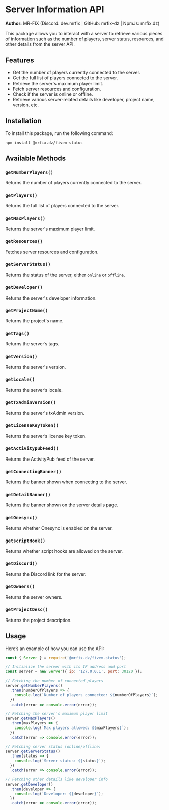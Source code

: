 
# Server Information API

**Author:** MR-FIX (Discord: dev.mrfix | GitHub: mrfix-dz | NpmJs: mrfix.dz)

This package allows you to interact with a server to retrieve various pieces of information such as the number of players, server status, resources, and other details from the server API.

## Features

- Get the number of players currently connected to the server.
- Get the full list of players connected to the server.
- Retrieve the server's maximum player limit.
- Fetch server resources and configuration.
- Check if the server is online or offline.
- Retrieve various server-related details like developer, project name, version, etc.

## Installation

To install this package, run the following command:

```bash
npm install @mrfix.dz/fivem-status
```

## Available Methods

### `getNumberPlayers()`
Returns the number of players currently connected to the server.

### `getPlayers()`
Returns the full list of players connected to the server.

### `getMaxPlayers()`
Returns the server's maximum player limit.

### `getResources()`
Fetches server resources and configuration.

### `getServerStatus()`
Returns the status of the server, either `online` or `offline`.

### `getDeveloper()`
Returns the server's developer information.

### `getProjectName()`
Returns the project's name.

### `getTags()`
Returns the server’s tags.

### `getVersion()`
Returns the server's version.

### `getLocale()`
Returns the server’s locale.

### `getTxAdminVersion()`
Returns the server's txAdmin version.

### `getLicenseKeyToken()`
Returns the server’s license key token.

### `getActivitypubFeed()`
Returns the ActivityPub feed of the server.

### `getConnectingBanner()`
Returns the banner shown when connecting to the server.

### `getDetailBanner()`
Returns the banner shown on the server details page.

### `getOnesync()`
Returns whether Onesync is enabled on the server.

### `getscriptHook()`
Returns whether script hooks are allowed on the server.

### `getDiscord()`
Returns the Discord link for the server.

### `getOwners()`
Returns the server owners.

### `getProjectDesc()`
Returns the project description.

## Usage

Here’s an example of how you can use the API:

```javascript
const { Server } = require('@mrfix.dz/fivem-status');

// Initialize the server with its IP address and port
const server = new Server({ ip: '127.0.0.1', port: 30120 });

// Fetching the number of connected players
server.getNumberPlayers()
  .then(numberOfPlayers => {
    console.log(`Number of players connected: ${numberOfPlayers}`);
  })
  .catch(error => console.error(error));

// Fetching the server's maximum player limit
server.getMaxPlayers()
  .then(maxPlayers => {
    console.log(`Max players allowed: ${maxPlayers}`);
  })
  .catch(error => console.error(error));

// Fetching server status (online/offline)
server.getServerStatus()
  .then(status => {
    console.log(`Server status: ${status}`);
  })
  .catch(error => console.error(error));

// Fetching other details like developer info
server.getDeveloper()
  .then(developer => {
    console.log(`Developer: ${developer}`);
  })
  .catch(error => console.error(error));
```
